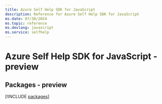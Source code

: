 ```yaml
---
title: Azure Self Help SDK for JavaScript
description: Reference for Azure Self Help SDK for JavaScript
ms.date: 07/30/2024
ms.topic: reference
ms.devlang: javascript
ms.service: selfhelp
---
```

# Azure Self Help SDK for JavaScript - preview
## Packages - preview
[!INCLUDE [packages](self-help-index.md)]
